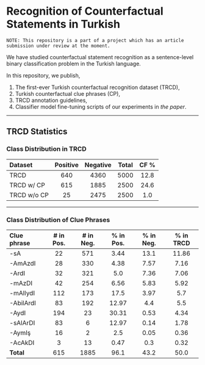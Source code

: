 # Recognition of Counterfactual Statements in Turkish

`NOTE: This repository is a part of a project which has an article submission under review at the moment.`

We have studied counterfactual statement recognition as a sentence-level binary classification problem in the Turkish language. 

In this repository, we publish, 
1. The first-ever Turkish counterfactual recognition dataset (TRCD),
2. Turkish counterfactual clue phrases (CP),
3. TRCD annotation guidelines,
4. Classifier model fine-tuning scripts of our experiments in _the paper_.

---

## TRCD Statistics

### Class Distribution in TRCD
| **Dataset** | **Positive** | **Negative** | **Total** | **CF %** |
| :---------- | :----------: | :----------: | :-------: | :------: |
| TRCD        | 640          | 4360         | 5000      | 12\.8    |
| TRCD w/ CP  | 615          | 1885         | 2500      | 24\.6    |
| TRCD w/o CP | 25           | 2475         | 2500      | 1\.0     |

---

### Class Distribution of Clue Phrases
| **Clue phrase** | **\# in Pos.** | **\# in Neg.** | **% in Pos.** | **% in Neg.** | **% in TRCD** |
| :-------------- | :------------: | :------------: | :-----------: | :-----------: | :-----------: |
| -sA             | 22             | 571            | 3\.44         | 13\.1         | 11\.86        |
| -AmAzdI         | 28             | 330            | 4\.38         | 7\.57         | 7\.16         |
| -ArdI           | 32             | 321            | 5\.0          | 7\.36         | 7\.06         |
| -mAzDI          | 42             | 254            | 6\.56         | 5\.83         | 5\.92         |
| -mAlIydI        | 112            | 173            | 17\.5         | 3\.97         | 5\.7          |
| -AbilArdI       | 83             | 192            | 12\.97        | 4\.4          | 5\.5          |
| -AydI           | 194            | 23             | 30\.31        | 0\.53         | 4\.34         |
| -sAlArDI        | 83             | 6              | 12\.97        | 0\.14         | 1\.78         |
| -AymIş          | 16             | 2              | 2\.5          | 0\.05         | 0\.36         |
| -AcAkDI         | 3              | 13             | 0\.47         | 0\.3          | 0\.32         |
| **Total**       | 615            | 1885           | 96\.1         | 43\.2         | 50\.0         |
